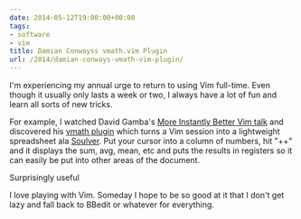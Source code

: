 ```yaml
---
date: 2014-05-12T19:00:00+00:00
tags:
- software
- vim
title: Damian Conwayss vmath.vim Plugin
url: /2014/damian-conways-vmath-vim-plugin/
---
```


I'm experiencing my annual urge to return to using Vim full-time. Even though it usually only lasts a week or two, I always have a lot of fun and learn all sorts of new tricks.

For example, I watched David Gamba's [More Instantly Better Vim talk][1] and discovered his [vmath plugin][2] which turns a Vim session into a lightweight spreadsheet ala [Soulver][3]. Put your cursor into a column of numbers, hit "++" and it displays the sum, avg, mean, etc and puts the results in registers so it can easily be put into other areas of the document.

Surprisingly useful

I love playing with Vim. Someday I hope to be so good at it that I don't get lazy
and fall back to BBedit or whatever for everything.

 [1]: https://www.youtube.com/watch?v=aHm36-na4-4
 [2]: https://github.com/DavidGamba/vim-vmath
 [3]: http://www.acqualia.com/soulver/
